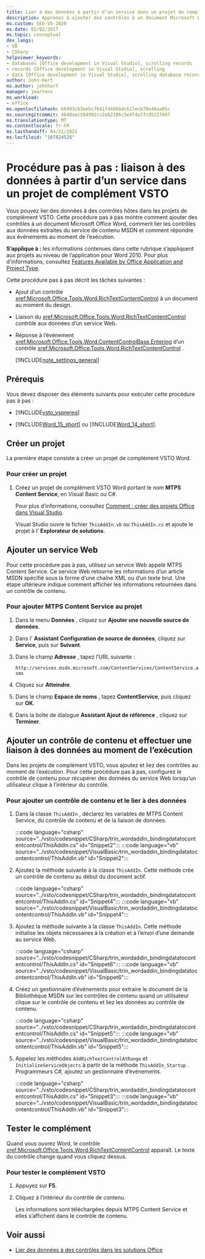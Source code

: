 ```yaml
---
title: Lier à des données à partir d’un service dans un projet de complément VSTO
description: Apprenez à ajouter des contrôles à un document Microsoft Word, à lier les contrôles aux données récupérées à partir du service de contenu MSDN et à répondre aux événements au moment de l’exécution.
ms.custom: SEO-VS-2020
ms.date: 02/02/2017
ms.topic: conceptual
dev_langs:
- VB
- CSharp
helpviewer_keywords:
- databases [Office development in Visual Studio], scrolling records
- records [Office development in Visual Studio], scrolling
- data [Office development in Visual Studio], scrolling database records
author: John-Hart
ms.author: johnhart
manager: jmartens
ms.workload:
- office
ms.openlocfilehash: b6993cb3eebc7641f4486bdc617ecb78e40aa05c
ms.sourcegitcommit: 4b40aac584991cc2eb2186c3e4f4a7fcd522f607
ms.translationtype: MT
ms.contentlocale: fr-FR
ms.lasthandoff: 04/21/2021
ms.locfileid: "107824526"
---
```

# <a name="walkthrough-bind-to-data-from-a-service-in-a-vsto-add-in-project"></a>Procédure pas à pas : liaison à des données à partir d’un service dans un projet de complément VSTO
  Vous pouvez lier des données à des contrôles hôtes dans les projets de complément VSTO. Cette procédure pas à pas montre comment ajouter des contrôles à un document Microsoft Office Word, comment lier les contrôles aux données extraites du service de contenu MSDN et comment répondre aux événements au moment de l’exécution.

 **S’applique à :** les informations contenues dans cette rubrique s’appliquent aux projets au niveau de l’application pour Word 2010. Pour plus d'informations, consultez [Features Available by Office Application and Project Type](../vsto/features-available-by-office-application-and-project-type.md).

 Cette procédure pas à pas décrit les tâches suivantes :

- Ajout d’un contrôle <xref:Microsoft.Office.Tools.Word.RichTextContentControl> à un document au moment du design.

- Liaison du <xref:Microsoft.Office.Tools.Word.RichTextContentControl> contrôle aux données d’un service Web.

- Réponse à l’événement <xref:Microsoft.Office.Tools.Word.ContentControlBase.Entering> d’un contrôle <xref:Microsoft.Office.Tools.Word.RichTextContentControl> .

  [!INCLUDE[note_settings_general](../sharepoint/includes/note-settings-general-md.md)]

## <a name="prerequisites"></a>Prérequis
 Vous devez disposer des éléments suivants pour exécuter cette procédure pas à pas :

- [!INCLUDE[vsto_vsprereq](../vsto/includes/vsto-vsprereq-md.md)]

- [!INCLUDE[Word_15_short](../vsto/includes/word-15-short-md.md)] ou [!INCLUDE[Word_14_short](../vsto/includes/word-14-short-md.md)].

## <a name="create-a-new-project"></a>Créer un projet
 La première étape consiste à créer un projet de complément VSTO Word.

### <a name="to-create-a-new-project"></a>Pour créer un projet

1. Créez un projet de complément VSTO Word portant le nom **MTPS Content Service**, en Visual Basic ou C#.

     Pour plus d’informations, consultez [Comment : créer des projets Office dans Visual Studio](../vsto/how-to-create-office-projects-in-visual-studio.md).

     Visual Studio ouvre le fichier `ThisAddIn.vb` ou `ThisAddIn.cs` et ajoute le projet à l’ **Explorateur de solutions**.

## <a name="add-a-web-service"></a>Ajouter un service Web
 Pour cette procédure pas à pas, utilisez un service Web appelé MTPS Content Service. Ce service Web retourne les informations d’un article MSDN spécifié sous la forme d’une chaîne XML ou d’un texte brut. Une étape ultérieure indique comment afficher les informations retournées dans un contrôle de contenu.

### <a name="to-add-the-mtps-content-service-to-the-project"></a>Pour ajouter MTPS Content Service au projet

1. Dans le menu **Données** , cliquez sur **Ajouter une nouvelle source de données**.

2. Dans l’ **Assistant Configuration de source de données**, cliquez sur **Service**, puis sur **Suivant**.

3. Dans le champ **Adresse** , tapez l’URL suivante :

   `http://services.msdn.microsoft.com/ContentServices/ContentService.asmx`

4. Cliquez sur **Atteindre**.

5. Dans le champ **Espace de noms** , tapez **ContentService**, puis cliquez sur **OK**.

6. Dans la boîte de dialogue **Assistant Ajout de référence** , cliquez sur **Terminer**.

## <a name="add-a-content-control-and-bind-to-data-at-run-time"></a>Ajouter un contrôle de contenu et effectuer une liaison à des données au moment de l’exécution
 Dans les projets de complément VSTO, vous ajoutez et liez des contrôles au moment de l’exécution. Pour cette procédure pas à pas, configurez le contrôle de contenu pour récupérer des données du service Web lorsqu’un utilisateur clique à l’intérieur du contrôle.

### <a name="to-add-a-content-control-and-bind-to-data"></a>Pour ajouter un contrôle de contenu et le lier à des données

1. Dans la classe `ThisAddIn` , déclarez les variables de MTPS Content Service, du contrôle de contenu et de la liaison de données.

     :::code language="csharp" source="../vsto/codesnippet/CSharp/trin_wordaddin_bindingdatatocontentcontrol/ThisAddIn.cs" id="Snippet2":::
     :::code language="vb" source="../vsto/codesnippet/VisualBasic/trin_wordaddin_bindingdatatocontentcontrol/ThisAddIn.vb" id="Snippet2":::

2. Ajoutez la méthode suivante à la classe `ThisAddIn`. Cette méthode crée un contrôle de contenu au début du document actif.

     :::code language="csharp" source="../vsto/codesnippet/CSharp/trin_wordaddin_bindingdatatocontentcontrol/ThisAddIn.cs" id="Snippet4":::
     :::code language="vb" source="../vsto/codesnippet/VisualBasic/trin_wordaddin_bindingdatatocontentcontrol/ThisAddIn.vb" id="Snippet4":::

3. Ajoutez la méthode suivante à la classe `ThisAddIn`. Cette méthode initialise les objets nécessaires à la création et à l’envoi d’une demande au service Web.

     :::code language="csharp" source="../vsto/codesnippet/CSharp/trin_wordaddin_bindingdatatocontentcontrol/ThisAddIn.cs" id="Snippet6":::
     :::code language="vb" source="../vsto/codesnippet/VisualBasic/trin_wordaddin_bindingdatatocontentcontrol/ThisAddIn.vb" id="Snippet6":::

4. Créez un gestionnaire d’événements pour extraire le document de la Bibliothèque MSDN sur les contrôles de contenu quand un utilisateur clique sur le contrôle de contenu et liez les données au contrôle de contenu.

     :::code language="csharp" source="../vsto/codesnippet/CSharp/trin_wordaddin_bindingdatatocontentcontrol/ThisAddIn.cs" id="Snippet5":::
     :::code language="vb" source="../vsto/codesnippet/VisualBasic/trin_wordaddin_bindingdatatocontentcontrol/ThisAddIn.vb" id="Snippet5":::

5. Appelez les méthodes `AddRichTextControlAtRange` et `InitializeServiceObjects` à partir de la méthode `ThisAddIn_Startup` . Programmeurs C#, ajoutez un gestionnaire d’événements.

     :::code language="csharp" source="../vsto/codesnippet/CSharp/trin_wordaddin_bindingdatatocontentcontrol/ThisAddIn.cs" id="Snippet3":::
     :::code language="vb" source="../vsto/codesnippet/VisualBasic/trin_wordaddin_bindingdatatocontentcontrol/ThisAddIn.vb" id="Snippet3":::

## <a name="test-the-add-in"></a>Tester le complément
 Quand vous ouvrez Word, le contrôle <xref:Microsoft.Office.Tools.Word.RichTextContentControl> apparaît. Le texte du contrôle change quand vous cliquez dessus.

### <a name="to-test-the-vsto-add-in"></a>Pour tester le complément VSTO

1. Appuyez sur **F5**.

2. Cliquez à l’intérieur du contrôle de contenu.

     Les informations sont téléchargées depuis MTPS Content Service et elles s’affichent dans le contrôle de contenu.

## <a name="see-also"></a>Voir aussi
- [Lier des données à des contrôles dans les solutions Office](../vsto/binding-data-to-controls-in-office-solutions.md)
